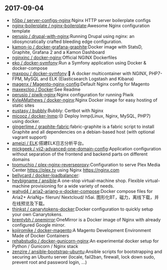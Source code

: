 ## 2017-09-04

* [h5bp / server-configs-nginx](https://github.com/h5bp/server-configs-nginx):Nginx HTTP server boilerplate configs
* [nginx-boilerplate / nginx-boilerplate](https://github.com/nginx-boilerplate/nginx-boilerplate):Awesome Nginx configuration template
* [perusio / drupal-with-nginx](https://github.com/perusio/drupal-with-nginx):Running Drupal using nginx: an idiosyncratically crafted bleeding edge configuration.
* [kamon-io / docker-grafana-graphite](https://github.com/kamon-io/docker-grafana-graphite):Docker image with StatsD, Graphite, Grafana 2 and a Kamon Dashboard
* [nginxinc / docker-nginx](https://github.com/nginxinc/docker-nginx):Official NGINX Dockerfiles
* [eko / docker-symfony](https://github.com/eko/docker-symfony):Run a Symfony application using Docker & docker-compose
* [maxpou / docker-symfony](https://github.com/maxpou/docker-symfony):🐳 A docker multicontainer with NGINX, PHP7-FPM, MySQL and ELK (Elasticsearch Logstash and Kibana)
* [magenx / Magento-nginx-config](https://github.com/magenx/Magento-nginx-config):Default Nginx config for Magento
* [maxexcloo / Docker](https://github.com/maxexcloo/Docker):See Readme
* [perusio / piwik-nginx](https://github.com/perusio/piwik-nginx):Nginx configuration for running Piwik
* [KyleAMathews / docker-nginx](https://github.com/KyleAMathews/docker-nginx):Nginx Docker image for easy hosting of static sites
* [eustasy / bubbly](https://github.com/eustasy/bubbly):Bubbly: Certbot with Nginx
* [micooz / docker-lnmp](https://github.com/micooz/docker-lnmp):😒 Deploy lnmp(Linux, Nginx, MySQL, PHP7) using docker.
* [gingerlime / graphite-fabric](https://github.com/gingerlime/graphite-fabric):fabric-graphite is a fabric script to install Graphite and all dependencies on a debian-based host (with optional vagrant support)
* [ameizi / ELK](https://github.com/ameizi/ELK):搭建ELK日志分析平台。
* [mickgeek / yii2-advanced-one-domain-config](https://github.com/mickgeek/yii2-advanced-one-domain-config):Application configuration without separation of the frontend and backend parts on different domains
* [toomuchio / plex-nginx-reverseproxy](https://github.com/toomuchio/plex-nginx-reverseproxy):Configuration to serve Plex Media Center https://plex.tv using Nginx https://nginx.com
* [bellycard / docker-loadbalancer](https://github.com/bellycard/docker-loadbalancer):
* [heybigname / ansible](https://github.com/heybigname/ansible):A one-stop virtual-machine shop. Flexible virtual-machine provisioning for a wide variety of needs.
* [wahyd4 / aria2-ariang-x-docker-compose](https://github.com/wahyd4/aria2-ariang-x-docker-compose):Docker compose files for Aria2+ AriaNg+ filerun/ Nextcloud/ h5ai. 图形化BT，磁力，离线下载，并在线预览及下载。
* [thinkst / canarytokens-docker](https://github.com/thinkst/canarytokens-docker):Docker configuration to quickly setup your own Canarytokens.
* [brentybh / onemirror](https://github.com/brentybh/onemirror):OneMirror is a Docker image of Nginx with already configured Google mirror.
* [kojiromike / docker-magento](https://github.com/kojiromike/docker-magento):A Magento Development Environment Made of Docker Containers
* [rehabstudio / docker-gunicorn-nginx](https://github.com/rehabstudio/docker-gunicorn-nginx):An experimental docker setup for Python / Gunicorn / Nginx stack
* [zenzire / ansible-bootstrap-ubuntu](https://github.com/zenzire/ansible-bootstrap-ubuntu):Ansible scripts for bootstrapping and securing an Ubuntu server (locale, fail2ban, firewall, lock down sudo, prevent root and password login, ...)
